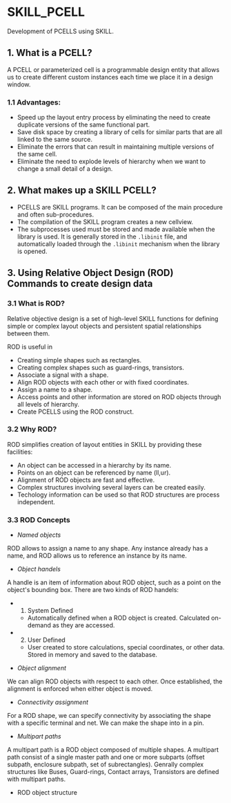 # SKILL_PCELL
Development of PCELLS using SKILL.

## 1. What is a PCELL?
A PCELL or parameterized cell is a programmable design entity that allows us to create different custom instances each time we place it in a design window.

### 1.1 Advantages:
- Speed up the layout entry process by eliminating the need to create duplicate versions of the same functional part.
- Save disk space by creating a library of cells for similar parts that are all linked to the same source.
- Eliminate the errors that can result in maintaining multiple versions of the same cell.
- Eliminate the need to explode levels of hierarchy when we want to change a small detail of a design.

## 2. What makes up a SKILL PCELL?
- PCELLS are SKILL programs. It can be composed of the main procedure and often sub-procedures.
- The compilation of the SKILL program creates a new cellview.
- The subprocesses used must be stored and made available when the library is used. It is generally stored in the `.libinit` file, and automatically loaded through the `.libinit` mechanism when the library is opened.

## 3. Using Relative Object Design (ROD) Commands to create design data

### 3.1 What is ROD?
Relative objective design is a set of high-level SKILL functions for defining simple or complex layout objects and persistent spatial relationships between them.

ROD is useful in
- Creating simple shapes such as rectangles.
- Creating complex shapes such as guard-rings, transistors.
- Associate a signal with a shape.
- Align ROD objects with each other or with fixed coordinates.
- Assign a name to a shape.
- Access points and other information are stored on ROD objects through all levels of hierarchy.
- Create PCELLS using the ROD construct.

### 3.2 Why ROD?

ROD simplifies creation of layout entities in SKILL by providing these facilities:
- An object can be accessed in a hierarchy by its name.
- Points on an object can be referenced by name (ll,ur).
- Alignment of ROD objects are fast and effective.
- Complex structures involving several layers can be created easily. 
- Techology information can be used so that ROD structures are process independent.

### 3.3 ROD Concepts

- *Named objects*

ROD allows to assign a name to any shape. Any instance already has a name, and ROD allows us to reference an instance by its name.
- *Object handels*

A handle is an item of information about ROD object, such as a point on the object's bounding box. There are two kinds of ROD handels:
- 1. System Defined
  -  Automatically defined when a ROD object is created. Calculated on-demand as they are accessed. 
- 2. User Defined
  - User created to store calculations, special coordinates, or other data. Stored in memory and saved to the database.
 
- *Object alignment*

We can align ROD objects with respect to each other. Once established, the alignment is enforced when either object is moved.

- *Connectivity assignment*

For a ROD shape, we can specify connectivity by associating the shape with a specific terminal and net. We can make the shape into in a pin.

- *Multipart paths*

A multipart path is a ROD object composed of multiple shapes. A multipart path consist of a single master path and one or more subparts (offset subpath, enclosure subpath, set of subrectangles). Genrally complex structures like Buses, Guard-rings, Contact arrays, Transistors are defined with multipart paths.  

- ROD object structure
